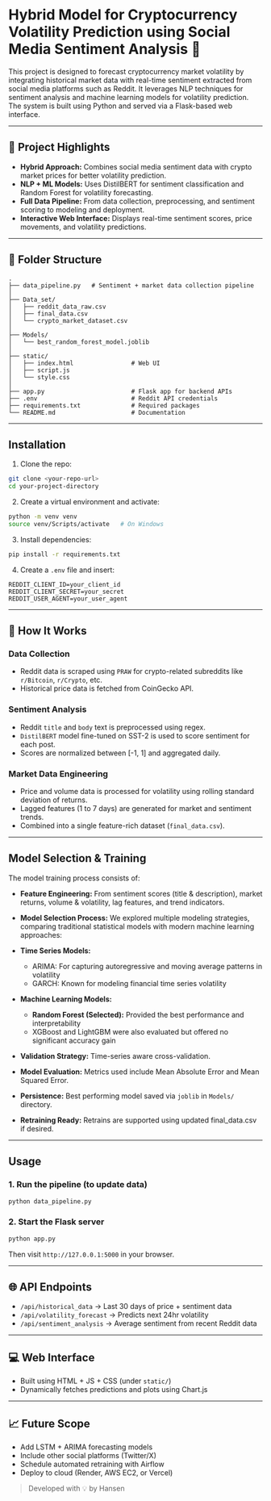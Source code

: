 
# Hybrid Model for Cryptocurrency Volatility Prediction using Social Media Sentiment Analysis 🚀

This project is designed to forecast cryptocurrency market volatility by integrating historical market data with real-time sentiment extracted from social media platforms such as Reddit. It leverages NLP techniques for sentiment analysis and machine learning models for volatility prediction. The system is built using Python and served via a Flask-based web interface.

---

## 📌 Project Highlights

- **Hybrid Approach:** Combines social media sentiment data with crypto market prices for better volatility prediction.
- **NLP + ML Models:** Uses DistilBERT for sentiment classification and Random Forest for volatility forecasting.
- **Full Data Pipeline:** From data collection, preprocessing, and sentiment scoring to modeling and deployment.
- **Interactive Web Interface:** Displays real-time sentiment scores, price movements, and volatility predictions.

---

## 🧱 Folder Structure

```
.
├── data_pipeline.py   # Sentiment + market data collection pipeline
│ 
├── Data_set/
│   ├── reddit_data_raw.csv
│   ├── final_data.csv
│   └── crypto_market_dataset.csv
│
├── Models/
│   └── best_random_forest_model.joblib
│
├── static/
│   ├── index.html                # Web UI
│   ├── script.js
│   └── style.css
│
├── app.py                        # Flask app for backend APIs
├── .env                          # Reddit API credentials
├── requirements.txt              # Required packages
└── README.md                     # Documentation
```

---

## Installation

1. Clone the repo:

```bash
git clone <your-repo-url>
cd your-project-directory
```

2. Create a virtual environment and activate:

```bash
python -m venv venv
source venv/Scripts/activate   # On Windows
```

3. Install dependencies:

```bash
pip install -r requirements.txt
```

4. Create a `.env` file and insert:

```
REDDIT_CLIENT_ID=your_client_id
REDDIT_CLIENT_SECRET=your_secret
REDDIT_USER_AGENT=your_user_agent
```

---

## 🧪 How It Works

###  Data Collection

- Reddit data is scraped using `PRAW` for crypto-related subreddits like `r/Bitcoin`, `r/Crypto`, etc.
- Historical price data is fetched from CoinGecko API.

### Sentiment Analysis

- Reddit `title` and `body` text is preprocessed using regex.
- `DistilBERT` model fine-tuned on SST-2 is used to score sentiment for each post.
- Scores are normalized between [-1, 1] and aggregated daily.

### Market Data Engineering

- Price and volume data is processed for volatility using rolling standard deviation of returns.
- Lagged features (1 to 7 days) are generated for market and sentiment trends.
- Combined into a single feature-rich dataset (`final_data.csv`).

---

## Model Selection & Training

The model training process consists of:
- **Feature Engineering:** From sentiment scores (title & description), market returns, volume & volatility, lag features, and trend indicators.
- **Model Selection Process:**
We explored multiple modeling strategies, comparing traditional statistical models with modern machine learning approaches:

- **Time Series Models:**
  - ARIMA: For capturing autoregressive and moving average patterns in volatility
  - GARCH: Known for modeling financial time series volatility

- **Machine Learning Models:**
  - **Random Forest (Selected):** Provided the best performance and interpretability
  - XGBoost and LightGBM were also evaluated but offered no significant accuracy gain
  
- **Validation Strategy:** Time-series aware cross-validation.
- **Model Evaluation:** Metrics used include Mean Absolute Error and Mean Squared Error.
- **Persistence:** Best performing model saved via `joblib` in `Models/` directory.
- **Retraining Ready:** Retrains are supported using updated final_data.csv if desired.

---

## Usage

### 1. Run the pipeline (to update data)

```bash
python data_pipeline.py
```

### 2. Start the Flask server

```bash
python app.py
```

Then visit `http://127.0.0.1:5000` in your browser.

---

## 🌐 API Endpoints

- `/api/historical_data` → Last 30 days of price + sentiment data
- `/api/volatility_forecast` → Predicts next 24hr volatility
- `/api/sentiment_analysis` → Average sentiment from recent Reddit data

---

## 💻 Web Interface

- Built using HTML + JS + CSS (under `static/`)
- Dynamically fetches predictions and plots using Chart.js

---

## 📈 Future Scope

- Add LSTM + ARIMA forecasting models
- Include other social platforms (Twitter/X)
- Schedule automated retraining with Airflow
- Deploy to cloud (Render, AWS EC2, or Vercel)

> Developed with 💡 by Hansen
